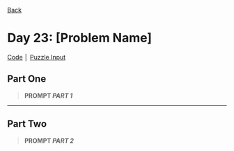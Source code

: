 [Back](../README.md)

# Day 23: [Problem Name]

[Code](./index.js) │ [Puzzle Input](./data.txt)

## Part One

> **PROMPT _PART 1_**

---

## Part Two

> **PROMPT _PART 2_**
